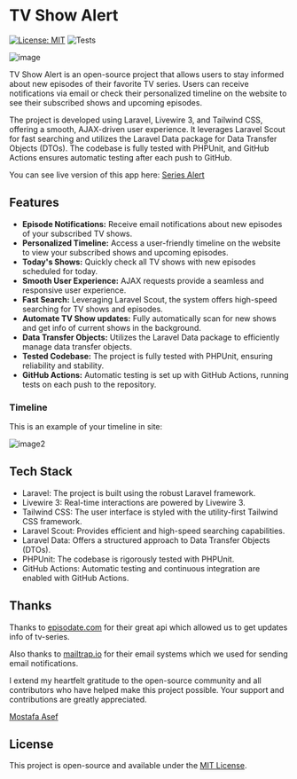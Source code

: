 # TV Show Alert
 [![License: MIT](https://img.shields.io/badge/License-MIT-yellow.svg)](https://opensource.org/licenses/MIT) 
 ![Tests](https://github.com/asefsoft/tv-alert/actions/workflows/laravel.yml/badge.svg)
 
![image](https://github.com/asefsoft/tv-alert/assets/46367425/e46026e1-30f1-4cf5-832a-ef36ce2dc25b)

TV Show Alert is an open-source project that allows users to stay informed about new episodes of their favorite TV series. Users can receive notifications via email or check their personalized timeline on the website to see their subscribed shows and upcoming episodes. 

The project is developed using Laravel, Livewire 3, and Tailwind CSS, offering a smooth, AJAX-driven user experience. It leverages Laravel Scout for fast searching and utilizes the Laravel Data package for Data Transfer Objects (DTOs). The codebase is fully tested with PHPUnit, and GitHub Actions ensures automatic testing after each push to GitHub.

You can see live version of this app here: [Series Alert](https://series-alert.ir)

## Features

- **Episode Notifications:** Receive email notifications about new episodes of your subscribed TV shows.
- **Personalized Timeline:** Access a user-friendly timeline on the website to view your subscribed shows and upcoming episodes.
- **Today's Shows:** Quickly check all TV shows with new episodes scheduled for today.
- **Smooth User Experience:** AJAX requests provide a seamless and responsive user experience.
- **Fast Search:** Leveraging Laravel Scout, the system offers high-speed searching for TV shows and episodes.
- **Automate TV Show updates:** Fully automatically scan for new shows and get info of current shows in the background.
- **Data Transfer Objects:** Utilizes the Laravel Data package to efficiently manage data transfer objects.
- **Tested Codebase:** The project is fully tested with PHPUnit, ensuring reliability and stability.
- **GitHub Actions:** Automatic testing is set up with GitHub Actions, running tests on each push to the repository.

### Timeline
This is an example of your timeline in site:

![image2](https://github.com/asefsoft/tv-alert/assets/46367425/e07b7ddf-9fb4-46ee-a45b-99d419bf2731)

## Tech Stack

- Laravel: The project is built using the robust Laravel framework.
- Livewire 3: Real-time interactions are powered by Livewire 3.
- Tailwind CSS: The user interface is styled with the utility-first Tailwind CSS framework.
- Laravel Scout: Provides efficient and high-speed searching capabilities.
- Laravel Data: Offers a structured approach to Data Transfer Objects (DTOs).
- PHPUnit: The codebase is rigorously tested with PHPUnit.
- GitHub Actions: Automatic testing and continuous integration are enabled with GitHub Actions.

## Thanks
Thanks to [episodate.com](https://www.episodate.com) for their great api which allowed us to get updates info of tv-series.

Also thanks to [mailtrap.io](https://mailtrap.io) for their email systems which we used for sending email notifications.

I extend my heartfelt gratitude to the open-source community and all contributors who have helped make this project possible. Your support and contributions are greatly appreciated.

[Mostafa Asef](https://github.com/asefsoft)
## License

This project is open-source and available under the [MIT License](LICENSE).
